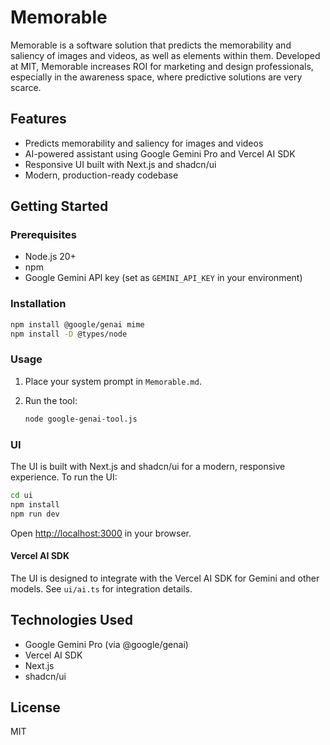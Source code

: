 # Memorable

Memorable is a software solution that predicts the memorability and saliency of images and videos, as well as elements within them. Developed at MIT, Memorable increases ROI for marketing and design professionals, especially in the awareness space, where predictive solutions are very scarce.

## Features

- Predicts memorability and saliency for images and videos
- AI-powered assistant using Google Gemini Pro and Vercel AI SDK
- Responsive UI built with Next.js and shadcn/ui
- Modern, production-ready codebase

## Getting Started

### Prerequisites

- Node.js 20+
- npm
- Google Gemini API key (set as `GEMINI_API_KEY` in your environment)

### Installation

```bash
npm install @google/genai mime
npm install -D @types/node
```

### Usage

1.  Place your system prompt in `Memorable.md`.
2.  Run the tool:

    ```bash
    node google-genai-tool.js
    ```

### UI

The UI is built with Next.js and shadcn/ui for a modern, responsive experience. To run the UI:

```bash
cd ui
npm install
npm run dev
```

Open [http://localhost:3000](http://localhost:3000) in your browser.

#### Vercel AI SDK

The UI is designed to integrate with the Vercel AI SDK for Gemini and other models. See `ui/ai.ts` for integration details.

## Technologies Used

- Google Gemini Pro (via @google/genai)
- Vercel AI SDK
- Next.js
- shadcn/ui

## License

MIT